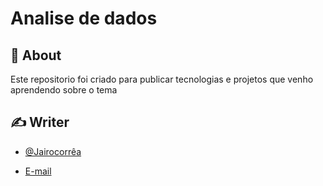 # Analise de dados



</p>

## 🧐 About <a name = "sobre"></a>

Este repositorio foi criado para publicar tecnologias e projetos que venho aprendendo sobre o tema


## ✍️ Writer <a name = "autores"></a>

- [@Jairocorrêa](https://www.linkedin.com/in/jairo-corr%C3%AAa-a48456120/)

 - [E-mail](jairo.data@hotmail.com)


